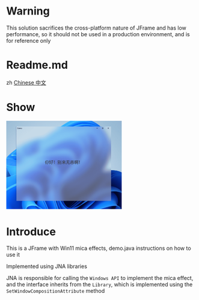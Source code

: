 # Warning
This solution sacrifices the cross-platform nature of JFrame and has low performance, so it should not be used in a production environment, and is for reference only

# Readme.md
zh [Chinese 中文](README.md)

# Show
<img src="./Pictures/demo.png" alt="image-20241217173028697" style="zoom: 30%;" />

# Introduce
This is a JFrame with Win11 mica effects, demo.java instructions on how to use it

Implemented using JNA libraries

JNA is responsible for calling the `Windows API` to implement the mica effect, and the interface inherits from the `Library`, which is implemented using the `SetWindowCompositionAttribute` method
